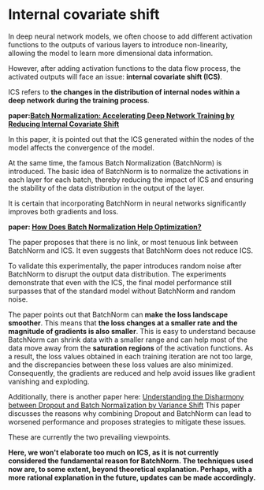 # Internal covariate shift

In deep neural network models, we often choose to add different activation functions to the outputs of various layers to introduce non-linearity, allowing the model to learn more dimensional data information.

However, after adding activation functions to the data flow process, the activated outputs will face an issue: **internal covariate shift (ICS)**.

ICS refers to **the changes in the distribution of internal nodes within a deep network during the training process**.

**paper:[Batch Normalization: Accelerating Deep Network Training by Reducing Internal Covariate Shift](https://arxiv.org/pdf/1502.03167.pdf)**

In this paper, it is pointed out that the ICS generated within the nodes of the model affects the convergence of the model.

At the same time, the famous Batch Normalization (BatchNorm) is introduced. The basic idea of BatchNorm is to normalize the activations in each layer for each batch, thereby reducing the impact of ICS and ensuring the stability of the data distribution in the output of the layer.

It is certain that incorporating BatchNorm in neural networks significantly improves both gradients and loss.

**paper: [How Does Batch Normalization Help Optimization?](https://proceedings.neurips.cc/paper_files/paper/2018/file/905056c1ac1dad141560467e0a99e1cf-Paper.pdf)**

The paper proposes that there is no link, or most tenuous link between BatchNorm and ICS. It even suggests that BatchNorm does not reduce ICS.

To validate this experimentally, the paper introduces random noise after BatchNorm to disrupt the output data distribution. The experiments demonstrate that even with the ICS, the final model performance still surpasses that of the standard model without BatchNorm and random noise.

The paper points out that BatchNorm can **make the loss landscape smoother**. This means that **the loss changes at a smaller rate and the magnitude of gradients is also smaller**. This is easy to understand because BatchNorm can shrink data with a smaller range and can help most of the data move away from the **saturation regions** of the activation functions. As a result, the loss values obtained in each training iteration are not too large, and the discrepancies between these loss values are also minimized. Consequently, the gradients are reduced and help avoid issues like gradient vanishing and exploding. 

Additionally, there is another paper here:
[Understanding the Disharmony between Dropout and Batch Normalization by Variance Shift](https://arxiv.org/pdf/1801.05134.pdf)
This paper discusses the reasons why combining Dropout and BatchNorm can lead to worsened performance and proposes strategies to mitigate these issues.

These are currently the two prevailing viewpoints. 



**Here, we won't elaborate too much on ICS, as it is not currently considered the fundamental reason for BatchNorm. The techniques used now are, to some extent, beyond theoretical explanation. Perhaps, with a more rational explanation in the future, updates can be made accordingly.**